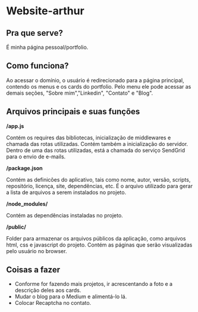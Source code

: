 # Website-arthur

## Pra que serve?

É minha página pessoal/portfolio.


## Como funciona?

Ao acessar o domínio, o usuário é redirecionado para a página principal, contendo os menus e os cards do portfolio. Pelo menu ele pode acessar as demais seções, "Sobre mim","Linkedin", "Contato" e "Blog".


## Arquivos principais e suas funções

**/app.js**

Contém os requires das bibliotecas, inicialização de middlewares e chamada das rotas utilizadas. Contém também a inicialização do servidor. Dentro de uma das rotas utilizadas, está a chamada do serviço SendGrid para o envio de e-mails.

**/package.json**

Contém as definicões do aplicativo, tais como nome, autor, versão, scripts, repositório, licença, site, dependências, etc. É o arquivo utilizado para gerar a lista de arquivos a serem instalados no projeto.

**/node_modules/**

Contém as dependências instaladas no projeto.

**/public/**

Folder para armazenar os arquivos públicos da aplicação, como arquivos html, css e javascript do projeto. Contém as páginas que serão visualizadas pelo usuário no browser.


## Coisas a fazer

* Conforme for fazendo mais projetos, ir acrescentando a foto e a descrição deles aos cards.
* Mudar o blog para o Medium e alimentá-lo lá.
* Colocar Recaptcha no contato.

